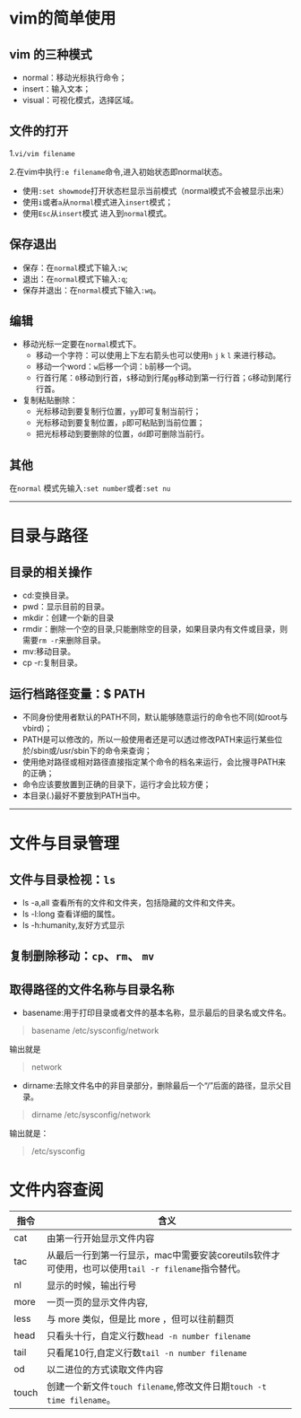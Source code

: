 # vim的简单使用
## vim 的三种模式
- normal：移动光标执行命令；
- insert：输入文本；
- visual：可视化模式，选择区域。
## 文件的打开

1.`vi/vim filename`

2.在vim中执行`:e filename`命令,进入初始状态即normal状态。
- 使用`:set showmode`打开状态栏显示当前模式（normal模式不会被显示出来）
- 使用`i`或者`a`从`normal`模式进入`insert`模式；
- 使用`Esc`从`insert`模式 进入到`normal`模式。

## 保存退出

- 保存：在`normal`模式下输入`:w`;
- 退出：在`normal`模式下输入`:q`;
-  保存并退出：在`normal`模式下输入`:wq`。
## 编辑
- 移动光标一定要在`normal`模式下。
    - 移动一个字符：可以使用上下左右箭头也可以使用`h` `j` `k` `l` 来进行移动。
    - 移动一个word：`w`后移一个词：`b`前移一个词。
    - 行首行尾：`0`移动到行首，`$`移动到行尾`gg`移动到第一行行首；`G`移动到尾行行首。
- 复制粘贴删除：
    - 光标移动到要复制行位置，`yy`即可复制当前行；
    - 光标移动到要复制位置，`p`即可粘贴到当前位置；
    - 把光标移动到要删除的位置，`dd`即可删除当前行。
## 其他
在`normal` 模式先输入`:set number`或者`:set nu`

---
# 目录与路径
## 目录的相关操作
- cd:变换目录。
- pwd：显示目前的目录。
- mkdir：创建一个新的目录
- rmdir：删除一个空的目录,只能删除空的目录，如果目录内有文件或目录，则需要`rm -r`来删除目录。
- mv:移动目录。
- cp -r:复制目录。
## 运行档路径变量：$ PATH
- 不同身份使用者默认的PATH不同，默认能够随意运行的命令也不同(如root与vbird)；
- PATH是可以修改的，所以一般使用者还是可以透过修改PATH来运行某些位於/sbin或/usr/sbin下的命令来查询；
- 使用绝对路径或相对路径直接指定某个命令的档名来运行，会比搜寻PATH来的正确；
- 命令应该要放置到正确的目录下，运行才会比较方便；
- 本目录(.)最好不要放到PATH当中。
---
#  文件与目录管理
## 文件与目录检视：`ls`
- ls -a,all 查看所有的文件和文件夹，包括隐藏的文件和文件夹。
- ls -l:long 查看详细的属性。
- ls -h:humanity,友好方式显示

## 复制删除移动：`cp`、`rm`、 `mv`

## 取得路径的文件名称与目录名称
- basename:用于打印目录或者文件的基本名称，显示最后的目录名或文件名。
> basename /etc/sysconfig/network

输出就是
> network

- dirname:去除文件名中的非目录部分，删除最后一个“/”后面的路径，显示父目录。
>dirname /etc/sysconfig/network

输出就是：
> /etc/sysconfig


#  文件内容查阅

指令 | 含义
--- | ---
cat | 由第一行开始显示文件内容
tac | 从最后一行到第一行显示，mac中需要安装coreutils软件才可使用，也可以使用`tail -r filename`指令替代。
nl | 显示的时候，输出行号
more | 一页一页的显示文件内容,
less | 与 more 类似，但是比 more ，但可以往前翻页
head | 只看头十行，自定义行数`head -n number filename`
tail | 只看尾10行,自定义行数`tail -n number filename`
od   | 以二进位的方式读取文件内容
touch | 创建一个新文件`touch filename`,修改文件日期`touch -t time filename`。